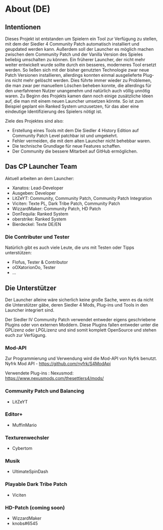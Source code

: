 # About (DE)

## Intentionen
Dieses Projekt ist entstanden um Spielern ein Tool zur Verfügung zu stellen, mit dem der Siedler 4 Community Patch automatisch installiert und geupdated werden kann.
Außerdem soll der Launcher es möglich machen zwischen dem Community Patch und der Vanilla Version des Spieles beliebig umschalten zu können.
Ein früherer Launcher, der nicht mehr weiter entwickelt wurde sollte durch ein besseres, moderneres Tool ersetzt werden. So ließen sich mit der bisher genutzten Technologie zwar neue Patch Versionen installieren, allerdings konnten einmal ausgelieferte Plug-ins nicht mehr gelöscht werden. Dies führte immer wieder zu Problemen, die man zwar per manuellem Löschen beheben konnte, die allerdings für den unerfahrenen Nutzer unangenehm und natürlich auch völlig unnötig waren.
Zu Beginn des Projekts kamen dann noch einige zusätzliche Ideen auf, die man mit einem neuen Launcher umsetzen könnte. So ist zum Beispiel geplant ein Ranked System umzusetzen, für das aber eine eindeutige Identifizierung des Spielers nötigt ist.

Ziele des Projektes sind also:
* Erstellung eines Tools mit dem Die Siedler 4 History Edition auf Community Patch Level patchbar ist und umgekehrt.
* Fehler vermeiden, die mit dem alten Launcher nicht behebbar waren.
* Die technische Grundlage für neue Features schaffen.
* Der Community die bessere Mitarbeit auf GitHub ermöglichen.

## Das CP Launcher Team
Aktuell arbeiten an dem Launcher:
* Xanatos: Lead-Developer
* Ausgeben: Developer
* LitZeYT: Community, Community Patch, Community Patch Integration
* Viciten: Texte PL, Dark Tribe Patch, Community Patch
* WizzardMaker: Community Patch, HD Patch
* DonTequila: Ranked System
* oberstrike: Ranked System
* Bierdeckel: Texte DE/EN

### Die Contributer und Tester
Natürlich gibt es auch viele Leute, die uns mit Testen oder Tipps unterstützen:
* Flofus, Tester & Contributor
* oOXatorionOo, Tester
* ...

## Die Unterstützer
Der Launcher alleine wäre sicherlich keine große Sache, wenn es da nicht die Unterstützer gäbe, deren Siedler 4 Mods, Plug-ins und Tools in den Launcher integriert sind.

Der Siedler IV Community Patch verwendet entweder eigens geschriebene Plugins oder von externen Moddern.
Diese Plugins fallen entweder unter die GPLizenz oder LPGLizenz und sind somit komplett OpenSource und stehen euch zur Verfügung. 

### Mod-API
Zur Programmierung und Verwendung wird die Mod-API von Nyfrk benutzt. 
Nyfrk Mod API - https://github.com/nyfrk/S4ModApi

Verwendete Plug-ins : 
Nexusmod: https://www.nexusmods.com/thesettlers4/mods/

### Community Patch und Balancing
- LitZeYT

### Editor+
- MuffinMario 

### Texturenwechsler
- Cybertom 

### Musik
- UltimateSpinDash 

### Playable Dark Tribe Patch
- Viciten

### HD-Patch (coming soon)
- WizzardMaker
- knobs#6545

